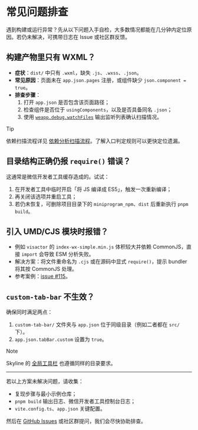 # 常见问题排查

遇到构建或运行异常？先从以下问题入手自检，大多数情况都能在几分钟内定位原因。若仍未解决，可携带日志在 Issue 或社区群反馈。

## 构建产物里只有 WXML？

- **症状**：`dist/` 中只有 `.wxml`，缺失 `.js`、`.wxss`、`.json`。
- **常见原因**：页面未在 `app.json.pages` 注册，或组件缺少 `json.component = true`。
- **排查步骤**：
  1. 打开 `app.json` 是否包含该页面路径；
  2. 检查组件是否位于 `usingComponents`，以及是否具备同名 `.json`；
  3. 使用 [`weapp.debug.watchFiles`](/config/enhance-and-debug.md#weapp-debug) 输出监听列表确认扫描情况。

> [!TIP]
> 依赖扫描流程详见 [依赖分析扫描流程](/deep/scan.md)。了解入口判定规则可以更快定位遗漏。

## 目录结构正确仍报 `require()` 错误？

这通常是微信开发者工具缓存造成的。试试：

1. 在开发者工具中临时开启「将 JS 编译成 ES5」，触发一次重新编译；
2. 再关闭该选项并重启工具；
3. 若仍未恢复，可删除项目目录下的 `miniprogram_npm`、`dist` 后重新执行 `pnpm build`。

## 引入 UMD/CJS 模块时报错？

- 例如 `visactor` 的 `index-wx-simple.min.js` 体积较大并依赖 CommonJS，直接 `import` 会导致 ESM 分析失败。
- 解决方案：将文件重命名为 `.cjs` 或在源码中显式 `require()`，提示 bundler 将其按 CommonJS 处理。
- 参考案例：[issue #115](https://github.com/weapp-vite/weapp-vite/issues/115)。

## `custom-tab-bar` 不生效？

确保同时满足两点：

1. `custom-tab-bar/` 文件夹与 `app.json` 位于同级目录（例如二者都在 `src/` 下）。
2. `app.json.tabBar.custom` 设置为 `true`。

> [!NOTE]
> Skyline 的 [全局工具栏](https://developers.weixin.qq.com/miniprogram/dev/framework/runtime/skyline/appbar.html#%E4%BD%BF%E7%94%A8%E6%B5%81%E7%A8%8B) 也遵循同样的目录要求。

---

若以上方案未解决问题，请收集：

- 复现步骤与最小示例仓库；
- `pnpm build` 输出日志、微信开发者工具控制台日志；
- `vite.config.ts`、`app.json` 关键配置。

然后在 [GitHub Issues](https://github.com/weapp-vite/weapp-vite/issues) 或社区群提问，我们会尽快协助排查。
